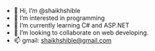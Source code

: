 - 👋 Hi, I’m @shaikhshible
- 👀 I’m interested in programming
- 🌱 I’m currently learning C# and ASP.NET
- 💞️ I’m looking to collaborate on web developing.
- 📫 gmail: shaikhshible@gmail.com

<!---
shaikhshible/shaikhshible is a ✨ special ✨ repository because its `README.md` (this file) appears on your GitHub profile.
You can click the Preview link to take a look at your changes.
--->
